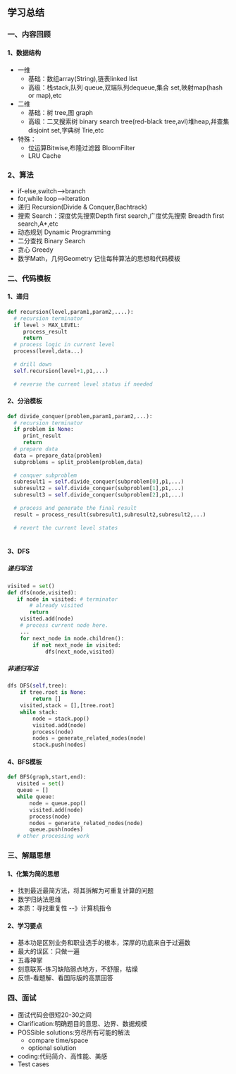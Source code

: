 ## 学习总结
### 一、内容回顾
#### 1、数据结构
- 一维
   - 基础：数组array(String),链表linked list
   - 高级：栈stack,队列 queue,双端队列dequeue,集合 set,映射map(hash or map),etc
- 二维
   - 基础：树 tree,图 graph
   - 高级：二叉搜索树 binary search tree(red-black tree,avl)堆heap,幷查集disjoint set,字典树 Trie,etc
- 特殊：
   - 位运算Bitwise,布隆过滤器 BloomFilter
   - LRU Cache
### 2、算法
- if-else,switch-->branch
- for,while loop-->Iteration
- 递归 Recursion(Divide & Conquer,Bachtrack)
- 搜索 Search：深度优先搜索Depth first search,广度优先搜索 Breadth first search,A*,etc
- 动态规划 Dynamic Programming
- 二分查找 Binary Search
- 贪心 Greedy
- 数学Math，几何Geometry
记住每种算法的思想和代码模板
### 二、代码模板
#### 1、递归
```Python
def recursion(level,param1,param2,....):
  # recursion terminator
  if level > MAX_LEVEL:
     process_result
     return
  # process logic in current level
  process(level,data...)
  
  # drill down
  self.recursion(level+1,p1,...)
  
  # reverse the current level status if needed
```
#### 2、分治模板
```Python
def divide_conquer(problem,param1,param2,...):
  # recursion terminator
  if problem is None:
     print_result
     return
  # prepare data
  data = prepare_data(problem)
  subproblems = split_problem(problem,data)
  
  # conquer subproblem
  subresult1 = self.divide_conquer(subproblem[0],p1,...)
  subresult2 = self.divide_conquer(subproblem[1],p1,...)
  subresult3 = self.divide_conquer(subproblem[2],p1,...)
  
  # process and generate the final result
  result = process_result(subresult1,subresult2,subresult2,...)
  
  # revert the current level states
  
  ```
  #### 3、DFS
  ##### 递归写法
  ```python
  visited = set()
  def dfs(node,visited):
     if node in visited: # terminator
         # already visited
         return
      visited.add(node)
      # process current node here.
      ...
      for next_node in node.children():
          if not next_node in visited:
              dfs(next_node,visited)
  ```
  ##### 非递归写法
  ```Python
  dfs DFS(self,tree):
      if tree.root is None:
          return []
      visited,stack = [],[tree.root]
      while stack:
          node = stack.pop()
          visited.add(node)
          process(node)
          nodes = generate_related_nodes(node)
          stack.push(nodes)
  
  ```
  
  #### 4、BFS模板
  ```Python
  def BFS(graph,start,end):
     visited = set()
     queue = []
     while queue:
         node = queue.pop()
         visited.add(node)
         process(node)
         nodes = generate_related_nodes(node)
         queue.push(nodes)
     # other processing work
 ```
 ### 三、解题思想
 #### 1、化繁为简的思想
 - 找到最近最简方法，将其拆解为可重复计算的问题
 - 数学归纳法思维
 - 本质：寻找重复性 --》计算机指令
 #### 2、学习要点
 - 基本功是区别业务和职业选手的根本，深厚的功底来自于过遍数
 - 最大的误区：只做一遍
 - 五毒神掌
 - 刻意联系-练习缺陷弱点地方，不舒服，枯燥
 - 反馈-看题解、看国际版的高票回答
 
 ### 四、面试
- 面试代码会很短20-30之间
- Clarification:明确题目的意思、边界、数据规模
- POSSible solutions:穷尽所有可能的解法
   - compare time/space
   - optional solution
- coding:代码简介、高性能、美感
- Test cases
 
 
  
  
  
